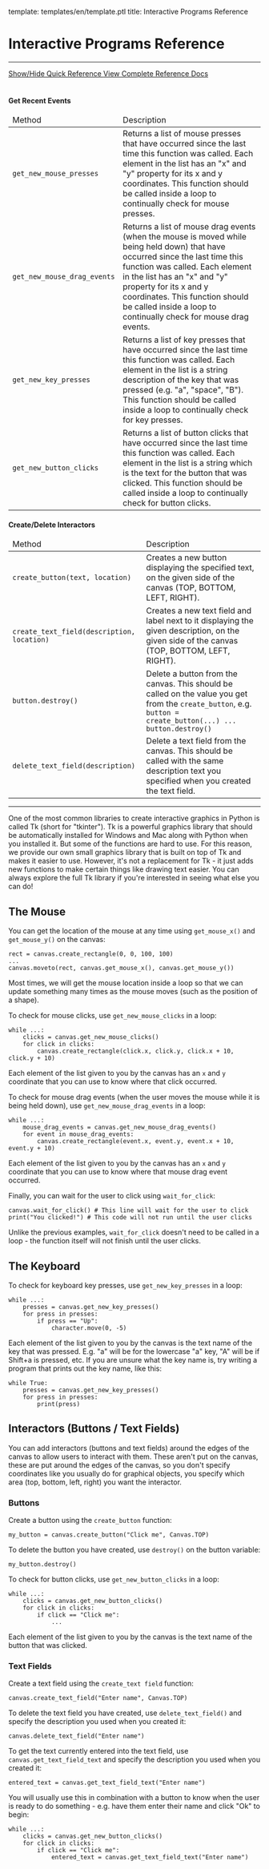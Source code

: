 template: templates/en/template.ptl
title: Interactive Programs Reference

# Interactive Programs Reference
---

<div class="row">
	<div class="col-xs-12">
		<a class="btn btn-primary" role="button" data-toggle="collapse" href="#quickreference" aria-expanded="false" aria-controls="collapseExample">
		  	Show/Hide Quick Reference
		</a>
		<a class="btn btn-primary" role="button" href="api-docs/graphics.html">
		  	View Complete Reference Docs
		</a>
	</div>
</div>

<br />
<div class="collapse" id="quickreference">
	<h4>Get Recent Events</h4>
	<table class="table table-bordered table-striped">
		<thead>
			<tr>
				<td>Method</td>
				<td>Description</td>
			</tr>
		</thead>
		<tbody>
			<tr>
				<td><code>get_new_mouse_presses</code></td>
				<td>Returns a list of mouse presses that have occurred since the last time this function was called.  Each element in the list has an "x" and "y" property for its x and y coordinates.  This function should be called inside a loop to continually check for mouse presses.</td>
			</tr>
			<tr>
				<td><code>get_new_mouse_drag_events</code></td>
				<td>Returns a list of mouse drag events (when the mouse is moved while being held down) that have occurred since the last time this function was called.  Each element in the list has an "x" and "y" property for its x and y coordinates.  This function should be called inside a loop to continually check for mouse drag events.</td>
			</tr>
			<tr>
				<td><code>get_new_key_presses</code></td>
				<td>Returns a list of key presses that have occurred since the last time this function was called.  Each element in the list is a string description of the key that was pressed (e.g. "a", "space", "B").  This function should be called inside a loop to continually check for key presses.</td>
			</tr>
			<tr>
				<td><code>get_new_button_clicks</code></td>
				<td>Returns a list of button clicks that have occurred since the last time this function was called.  Each element in the list is a string which is the text for the button that was clicked.  This function should be called inside a loop to continually check for button clicks.</td>
			</tr>
		</tbody>
	</table>
	<h4>Create/Delete Interactors</h4>
	<table class="table table-bordered table-striped">
		<thead>
			<tr>
				<td>Method</td>
				<td>Description</td>
			</tr>
		</thead>
		<tbody>
			<tr>
				<td><code>create_button(text, location)</code></td>
				<td>Creates a new button displaying the specified text, on the given side of the canvas (TOP, BOTTOM, LEFT, RIGHT).</td>
			</tr>
			<tr>
				<td><code>create_text_field(description, location)</code></td>
				<td>Creates a new text field and label next to it displaying the given description, on the given side of the canvas (TOP, BOTTOM, LEFT, RIGHT).</td>
			</tr>
			<tr>
				<td><code>button.destroy()</code></td>
				<td>Delete a button from the canvas.  This should be called on the value you get from the <code>create_button</code>, e.g. <code>button = create_button(...) ... button.destroy()</code></td>
			</tr>
			<tr>
				<td><code>delete_text_field(description)</code></td>
				<td>Delete a text field from the canvas.  This should be called with the same description text you specified when you created the text field.</td>
			</tr>
		</tbody>
	</table>  	
	<hr />
</div>

One of the most common libraries to create interactive graphics in Python is called Tk (short for "tkinter"). Tk is a powerful graphics library that should be automatically installed for Windows and Mac along with Python when you installed it.  But some of the functions are hard to use.  For this reason, we provide our own small graphics library that is built on top of Tk and makes it easier to use.  However, it's not a replacement for Tk - it just adds new functions to make certain things like drawing text easier.  You can always explore the full Tk library if you're interested in seeing what else you can do!

## The Mouse
You can get the location of the mouse at any time using `get_mouse_x()` and `get_mouse_y()` on the canvas:

```
rect = canvas.create_rectangle(0, 0, 100, 100)
...
canvas.moveto(rect, canvas.get_mouse_x(), canvas.get_mouse_y())
```

Most times, we will get the mouse location inside a loop so that we can update something many times as the mouse moves (such as the position of a shape).

To check for mouse clicks, use `get_new_mouse_clicks` in a loop:

```
while ...:
	clicks = canvas.get_new_mouse_clicks()
	for click in clicks:
		canvas.create_rectangle(click.x, click.y, click.x + 10, click.y + 10)
```

Each element of the list given to you by the canvas has an `x` and `y` coordinate that you can use to know where that click occurred.

To check for mouse drag events (when the user moves the mouse while it is being held down), use `get_new_mouse_drag_events` in a loop:

```
while ...:
	mouse_drag_events = canvas.get_new_mouse_drag_events()
	for event in mouse_drag_events:
		canvas.create_rectangle(event.x, event.y, event.x + 10, event.y + 10)
```

Each element of the list given to you by the canvas has an `x` and `y` coordinate that you can use to know where that mouse drag event occurred.

Finally, you can wait for the user to click using `wait_for_click`:

```
canvas.wait_for_click() # This line will wait for the user to click
print("You clicked!") # This code will not run until the user clicks
```

Unlike the previous examples, `wait_for_click` doesn't need to be called in a loop - the function itself will not finish until the user clicks.

## The Keyboard
To check for keyboard key presses, use `get_new_key_presses` in a loop:

```
while ...:
	presses = canvas.get_new_key_presses()
	for press in presses:
		if press == "Up":
			character.move(0, -5)
```

Each element of the list given to you by the canvas is the text name of the key that was pressed.  E.g. "a" will be for the lowercase "a" key, "A" will be if Shift+a is pressed, etc.  If you are unsure what the key name is, try writing a program that prints out the key name, like this:

```
while True:
	presses = canvas.get_new_key_presses()
	for press in presses:
		print(press)
```

## Interactors (Buttons / Text Fields)
You can add interactors (buttons and text fields) around the edges of the canvas to allow users to interact with them.  These aren't put on the canvas, these are put around the edges of the canvas, so you don't specify coordinates like you usually do for graphical objects, you specify which area (top, bottom, left, right) you want the interactor.

### Buttons
Create a button using the `create_button` function:

```
my_button = canvas.create_button("Click me", Canvas.TOP)
```

To delete the button you have created, use `destroy()` on the button variable:

```
my_button.destroy()
```

To check for button clicks, use `get_new_button_clicks` in a loop:

```
while ...:
	clicks = canvas.get_new_button_clicks()
	for click in clicks:
		if click == "Click me":
			...
```

Each element of the list given to you by the canvas is the text name of the button that was clicked.

### Text Fields
Create a text field using the `create_text field` function:

```
canvas.create_text_field("Enter name", Canvas.TOP)
```

To delete the text field you have created, use `delete_text_field()` and specify the description you used when you created it:

```
canvas.delete_text_field("Enter name")
```

To get the text currently entered into the text field, use `canvas.get_text_field_text` and specify the description you used when you created it:

```
entered_text = canvas.get_text_field_text("Enter name")
```

You will usually use this in combination with a button to know when the user is ready to do something - e.g. have them enter their name and click "Ok" to begin:

```
while ...:
	clicks = canvas.get_new_button_clicks()
	for click in clicks:
		if click == "Click me":
			entered_text = canvas.get_text_field_text("Enter name")
```
